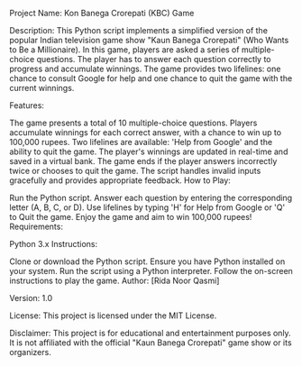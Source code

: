 Project Name: Kon Banega Crorepati (KBC) Game

Description:
This Python script implements a simplified version of the popular Indian television game show "Kaun Banega Crorepati" (Who Wants to Be a Millionaire). In this game, players are asked a series of multiple-choice questions. The player has to answer each question correctly to progress and accumulate winnings. The game provides two lifelines: one chance to consult Google for help and one chance to quit the game with the current winnings.

Features:

The game presents a total of 10 multiple-choice questions.
Players accumulate winnings for each correct answer, with a chance to win up to 100,000 rupees.
Two lifelines are available: 'Help from Google' and the ability to quit the game.
The player's winnings are updated in real-time and saved in a virtual bank.
The game ends if the player answers incorrectly twice or chooses to quit the game.
The script handles invalid inputs gracefully and provides appropriate feedback.
How to Play:

Run the Python script.
Answer each question by entering the corresponding letter (A, B, C, or D).
Use lifelines by typing 'H' for Help from Google or 'Q' to Quit the game.
Enjoy the game and aim to win 100,000 rupees!
Requirements:

Python 3.x
Instructions:

Clone or download the Python script.
Ensure you have Python installed on your system.
Run the script using a Python interpreter.
Follow the on-screen instructions to play the game.
Author: [Rida Noor Qasmi]

Version: 1.0

License: This project is licensed under the MIT License.

Disclaimer:
This project is for educational and entertainment purposes only. It is not affiliated with the official "Kaun Banega Crorepati" game show or its organizers. 
